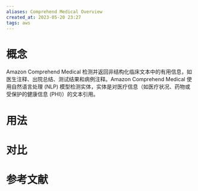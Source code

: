 ```yaml
---
aliases: Comprehend Medical Overview
created_at: 2023-05-20 23:27
tags: aws
---
```


# 概念

Amazon Comprehend Medical 检测并返回非结构化临床文本中的有用信息，如医生注释、出院总结、测试结果和病例注释。Amazon Comprehend Medical 使用自然语言处理 (NLP) 模型检测实体，实体是对医疗信息（如医疗状况、药物或受保护的健康信息 (PHI)）的文本引用。


# 用法



# 对比



# 参考文献

